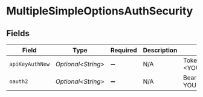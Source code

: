 # MultipleSimpleOptionsAuthSecurity


## Fields

| Field                    | Type                     | Required                 | Description              | Example                  |
| ------------------------ | ------------------------ | ------------------------ | ------------------------ | ------------------------ |
| `apiKeyAuthNew`          | *Optional\<String>*      | :heavy_minus_sign:       | N/A                      | Token <YOUR_API_KEY>     |
| `oauth2`                 | *Optional\<String>*      | :heavy_minus_sign:       | N/A                      | Bearer YOUR_OAUTH2_TOKEN |